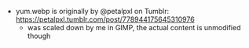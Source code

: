  * yum.webp is originally by @petalpxl on Tumblr: https://petalpxl.tumblr.com/post/778944175645310976
   * was scaled down by me in GIMP, the actual content is unmodified though
